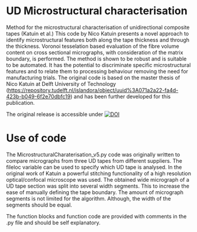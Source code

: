 # UD Microstructural characterisation 

Method for the microstructural characterisation of unidirectional composite tapes (Katuin et al.)
This code by Nico Katuin presents a novel approach to identify  microstructural features both along the tape thickness and through the thickness. Voronoi tesselation based evaluation of the fibre volume content on cross sectional micrographs, with consideration of the matrix boundary, is performed. The method is shown to be robust and is suitable to be automated. It has the potential to discriminate specific microstructural features and to relate them to processing behaviour removing the need for manufacturing trials.
The original code is based on the master thesis of Nico Katuin at Delft University of Technology (https://repository.tudelft.nl/islandora/object/uuid%3A071a2a22-fa4d-423b-b049-6f2e70dbfc19) and has been further developed for this publication. 

The original release is accessible under <a href="https://zenodo.org/badge/latestdoi/403121015"><img src="https://zenodo.org/badge/403121015.svg" alt="DOI"></a>

# Use of code 
The MicrostructuralCharaterisation_v5.py code was originally written to compare  micrographs from three UD tapes from different suppliers. The fileloc variable can be used to specify which UD tape is analysed. In the original work of Katuin a powerful stitching functionality of a high resolution optical/confocal microscope was used. The obtained wide micrograph of a UD tape section was split into several width segments. This to increase the ease of manually defining the tape boundary. The amount of micrograph segments is not limited for the algorithm. Although, the width of the segments should be equal. 

The function blocks and function code are provided with comments in the .py file and should be self explanatory. 


